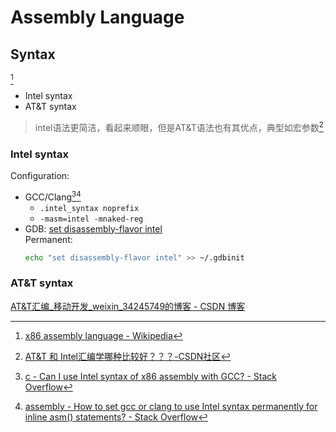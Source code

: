 # Assembly Language
## Syntax
[^syntax-wiki]
- Intel syntax
- AT&T syntax

> intel语法更简洁，看起来顺眼，但是AT&T语法也有其优点，典型如宏参数[^att-csdn]

### Intel syntax
Configuration:
- GCC/Clang[^syntax-gcc-so-1][^syntax-gcc-so-2]
  - `.intel_syntax noprefix`
  - `-masm=intel -mnaked-reg`
- GDB: [set disassembly-flavor intel](https://visualgdb.com/gdbreference/commands/set_disassembly-flavor)  
  Permanent:
  ```sh
  echo "set disassembly-flavor intel" >> ~/.gdbinit
  ```

### AT&T syntax
[AT&T汇编_移动开发_weixin_34245749的博客 - CSDN 博客](https://blog.csdn.net/weixin_34245749/article/details/93182186)

[^syntax-wiki]: [x86 assembly language - Wikipedia](https://en.wikipedia.org/wiki/X86_assembly_language#Syntax)
[^att-csdn]: [AT&T 和 Intel汇编学哪种比较好？？？-CSDN社区](https://bbs.csdn.net/topics/392505424)
[^syntax-gcc-so-1]: [c - Can I use Intel syntax of x86 assembly with GCC? - Stack Overflow](https://stackoverflow.com/questions/9347909/can-i-use-intel-syntax-of-x86-assembly-with-gcc)
[^syntax-gcc-so-2]: [assembly - How to set gcc or clang to use Intel syntax permanently for inline asm() statements? - Stack Overflow](https://stackoverflow.com/questions/38953951/how-to-set-gcc-or-clang-to-use-intel-syntax-permanently-for-inline-asm-stateme)